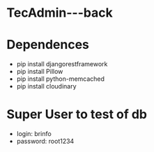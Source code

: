 # TecAdmin---back

# Dependences
- pip install djangorestframework
- pip install Pillow
- pip install python-memcached
- pip install cloudinary

# Super User to test of db
- login: brinfo
- password: root1234
